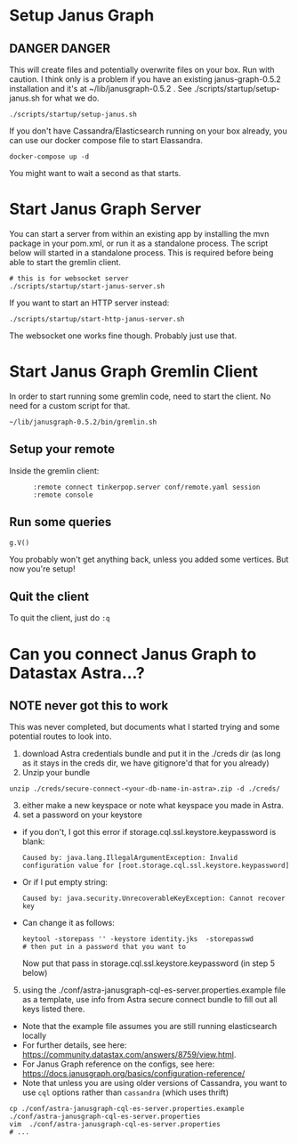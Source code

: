 # Setup Janus Graph
## DANGER DANGER
This will create files and potentially overwrite files on your box. Run with caution.
I think only is a problem if you have an existing janus-graph-0.5.2 installation and it's at ~/lib/janusgraph-0.5.2 . See ./scripts/startup/setup-janus.sh for what we do.

```
./scripts/startup/setup-janus.sh
```

If you don't have Cassandra/Elasticsearch running on your box already, you can use our docker compose file to start Elassandra.

```
docker-compose up -d
```
You might want to wait a second as that starts.


# Start Janus Graph Server
You can start a server from within an existing app by installing the mvn package in your pom.xml, or run it as a standalone process. The script below will started in a standalone process. This is required before being able to start the gremlin client.

```
# this is for websocket server
./scripts/startup/start-janus-server.sh
```

If you want to start an HTTP server instead:
```
./scripts/startup/start-http-janus-server.sh
```
The websocket one works fine though. Probably just use that.

# Start Janus Graph Gremlin Client
In order to start running some gremlin code, need to start the client. No need for a custom script for that.
```
~/lib/janusgraph-0.5.2/bin/gremlin.sh
```

## Setup your remote
Inside the gremlin client:
```
      :remote connect tinkerpop.server conf/remote.yaml session
      :remote console
```

## Run some queries

```
g.V()
```

You probably won't get anything back, unless you added some vertices. But now you're setup!

## Quit the client
To quit the client, just do `:q`


# Can you connect Janus Graph to Datastax Astra...?
## NOTE never got this to work
This was never completed, but documents what I started trying and some potential routes to look into.

1) download Astra credentials bundle and put it in the ./creds dir (as long as it stays in the creds dir, we have gitignore'd that for you already)
2) Unzip your bundle 
```
unzip ./creds/secure-connect-<your-db-name-in-astra>.zip -d ./creds/
```

3) either make a new keyspace or note what keyspace you made in Astra.
4) set a password on your keystore

  * if you don't, I got this error if storage.cql.ssl.keystore.keypassword is blank: 
      ```
      Caused by: java.lang.IllegalArgumentException: Invalid configuration value for [root.storage.cql.ssl.keystore.keypassword]
      ```
  * Or if I put empty string: 
      ```
      Caused by: java.security.UnrecoverableKeyException: Cannot recover key
      ```
  * Can change it as follows:
      ```
      keytool -storepass '' -keystore identity.jks  -storepasswd
      # then put in a password that you want to
      ```

      Now put that pass in storage.cql.ssl.keystore.keypassword (in step 5 below)

5) using the ./conf/astra-janusgraph-cql-es-server.properties.example file as a template, use info from Astra secure connect bundle to fill out all keys listed there. 
  * Note that the example file assumes you are still running elasticsearch locally
  * For further details, see here: https://community.datastax.com/answers/8759/view.html. 
  * For Janus Graph reference on the configs, see here: https://docs.janusgraph.org/basics/configuration-reference/
  * Note that unless you are using older versions of Cassandra, you want to use `cql` options rather than `cassandra` (which uses thrift)

```
cp ./conf/astra-janusgraph-cql-es-server.properties.example ./conf/astra-janusgraph-cql-es-server.properties
vim  ./conf/astra-janusgraph-cql-es-server.properties
# ...
```
